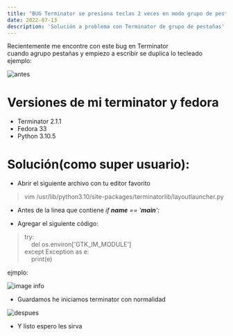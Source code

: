 ```yaml
---
title: "BUG Terminator se presiona teclas 2 veces en modo grupo de pestañas"
date: 2022-07-13
description: 'Solución a problema con Terminator de grupo de pestañas'
---
```


Recientemente me encontre con este bug en Terminator<br>
cuando agrupo pestañas y empiezo a escribir se duplica lo tecleado ejemplo:

![antes](./images/post_3/after.jpg)

# Versiones de mi terminator y fedora
- Terminator 2.1.1
- Fedora 33
- Python 3.10.5

# Solución(como super usuario):

- Abrir el siguiente archivo con tu editor favorito<br>
> vim /usr/lib/python3.10/site-packages/terminatorlib/layoutlauncher.py

- Antes de la linea que contiene *if __name__ == '__main__':*

- Agregar el siguiente código:

> try:<br>
> &nbsp;&nbsp;&nbsp;&nbsp;del os.environ['GTK_IM_MODULE']<br>
> except Exception as e:<br>
> &nbsp;&nbsp;&nbsp;&nbsp;print(e)</p>

ejmplo:

![image info](./images/post_3/code.png)


- Guardamos he iniciamos terminator con normalidad

![despues](./images/post_3/after.png)

- Y listo espero les sirva


